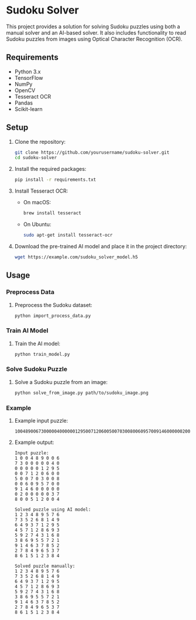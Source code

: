 # Sudoku Solver

This project provides a solution for solving Sudoku puzzles using both a manual solver and an AI-based solver. It also includes functionality to read Sudoku puzzles from images using Optical Character Recognition (OCR).

## Requirements

- Python 3.x
- TensorFlow
- NumPy
- OpenCV
- Tesseract OCR
- Pandas
- Scikit-learn

## Setup

1. Clone the repository:

   ```sh
   git clone https://github.com/yourusername/sudoku-solver.git
   cd sudoku-solver
   ```

2. Install the required packages:

   ```sh
   pip install -r requirements.txt
   ```

3. Install Tesseract OCR:

   - On macOS:
     ```sh
     brew install tesseract
     ```
   - On Ubuntu:
     ```sh
     sudo apt-get install tesseract-ocr
     ```

4. Download the pre-trained AI model and place it in the project directory:
   ```sh
   wget https://example.com/sudoku_solver_model.h5
   ```

## Usage

### Preprocess Data

1. Preprocess the Sudoku dataset:
   ```sh
   python import_process_data.py
   ```

### Train AI Model

1. Train the AI model:
   ```sh
   python train_model.py
   ```

### Solve Sudoku Puzzle

1. Solve a Sudoku puzzle from an image:
   ```sh
   python solve_from_image.py path/to/sudoku_image.png
   ```

### Example

1. Example input puzzle:
   ```plaintext
   100489006730000040000001295007120600500703008006095700914600000020000037800512004
   ```
2. Example output:

   ```plaintext
   Input puzzle:
   1 0 0 4 8 9 0 0 6
   7 3 0 0 0 0 0 4 0
   0 0 0 0 0 1 2 9 5
   0 0 7 1 2 0 6 0 0
   5 0 0 7 0 3 0 0 8
   0 0 6 0 9 5 7 0 0
   9 1 4 6 0 0 0 0 0
   0 2 0 0 0 0 0 3 7
   8 0 0 5 1 2 0 0 4

   Solved puzzle using AI model:
   1 2 3 4 8 9 5 7 6
   7 3 5 2 6 8 1 4 9
   6 4 9 3 7 1 2 9 5
   4 5 7 1 2 8 6 9 3
   5 9 2 7 4 3 1 6 8
   3 8 6 9 5 5 7 2 1
   9 1 4 6 3 7 8 5 2
   2 7 8 4 9 6 5 3 7
   8 6 1 5 1 2 3 8 4

   Solved puzzle manually:
   1 2 3 4 8 9 5 7 6
   7 3 5 2 6 8 1 4 9
   6 4 9 3 7 1 2 9 5
   4 5 7 1 2 8 6 9 3
   5 9 2 7 4 3 1 6 8
   3 8 6 9 5 5 7 2 1
   9 1 4 6 3 7 8 5 2
   2 7 8 4 9 6 5 3 7
   8 6 1 5 1 2 3 8 4
   ```
